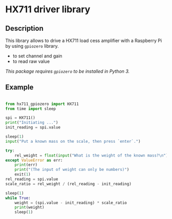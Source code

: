 # HX711 driver library

## Description

This library allows to drive a HX711 load cess amplifier with a Raspberry Pi by using `gpiozero` library.

- to set channel and gain
- to read raw value

*This package requires `gpiozero` to be installed in Python 3.*

## Example

```py
  
from hx711_gpiozero import HX711
from time import sleep

spi = HX711()
print("Initiating ...")
init_reading = spi.value

sleep(1)
input("Put a known mass on the scale, then press `enter`.")

try:
    rel_weight = float(input("What is the weight of the known mass?\n"))
except ValueError as err:
    print(err)
    print("(The input of weight can only be numbers)")
    exit(1)
rel_reading = spi.value
scale_ratio = rel_weight / (rel_reading - init_reading)

sleep(1)
while True:
    weight = (spi.value - init_reading) * scale_ratio
    print(weight)
    sleep(1)
```
